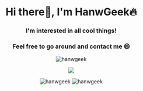 <h1 align="center">Hi there👋, I'm HanwGeek🔥</h1>
<h3 align="center">I'm interested in all cool things!</h3>
<h3 align="center">Feel free to go around and contact me 😄</h3>

<p align="center"> <img src="https://komarev.com/ghpvc/?username=hanwgeek&style=flat-square&label=PROFILE+VIEWS" alt="hanwgeek"/> </p>

<p align="center"> <img src="https://github-profile-trophy.vercel.app/?username=hanwgeek" /></a> </p>

<p align="center">
  <img src="https://github-readme-stats.vercel.app/api/top-langs/?username=hanwgeek&layout=compact" alt="hanwgeek" />
  <img src="https://github-readme-stats.vercel.app/api?username=hanwgeek&show_icons=true" alt="hanwgeek" />
</p>

<!--
**HanwGeek/HanwGeek** is a ✨ _special_ ✨ repository because its `README.md` (this file) appears on your GitHub profile.

Here are some ideas to get you started:

- 🔭 I’m currently working on ...
- 🌱 I’m currently learning ...
- 👯 I’m looking to collaborate on ...
- 🤔 I’m looking for help with ...
- 💬 Ask me about ...
- 📫 How to reach me: ...
- 😄 Pronouns: ...
- ⚡ Fun fact: ...
-->

